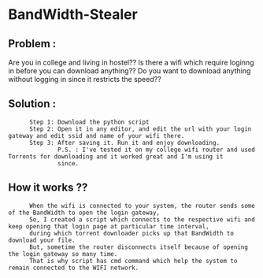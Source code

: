 # BandWidth-Stealer

## Problem :
Are you in college and living in hostel??
Is there a wifi which require loginng in before you can download anything??
Do you want to download anything without logging in since it restricts the speed??

## Solution :
          Step 1: Download the python script
          Step 2: Open it in any editor, and edit the url with your login gateway and edit ssid and name of your wifi there.
          Step 3: After saving it. Run it and enjoy downloading.
                  P.S. : I've tested it on my college wifi router and used Torrents for downloading and it worked great and I'm using it
                  since.

## How it works ??
          When the wifi is connected to your system, the router sends some of the BandWidth to open the login gateway,
          So, I created a script which connects to the respective wifi and keep opening that login page at particular time interval,
          during which torrent downloader picks up that BandWidth to download your file.
          But, sometime the router disconnects itself because of opening the login gateway so many time.
          That is why script has cmd command which help the system to remain connected to the WIFI network.
